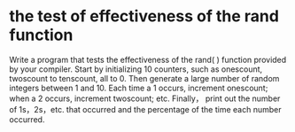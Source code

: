 # the test of effectiveness of the rand function
Write a program that tests the effectiveness of the rand( ) function provided by your compiler. Start by initializing 10 counters, such as onescount, twoscount to tenscount, all to 0. Then generate a large number of random integers between 1 and 10. Each time a 1 occurs, increment onescount; when a 2 occurs, increment twoscount; etc. Finally， print out the number of 1s，2s，etc. that occurred and the percentage of the time each number occurred.
